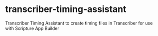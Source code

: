 # transcriber-timing-assistant

Transcriber Timing Assistant to create timing files in Transcriber for use with Scripture App Builder


